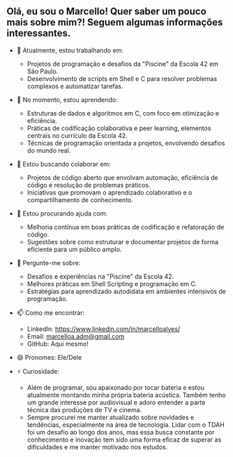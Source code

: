 ## Olá, eu sou o Marcello! Quer saber um pouco mais sobre mim?! Seguem algumas informações interessantes.

- 🔭 Atualmente, estou trabalhando em:
  - Projetos de programação e desafios da "Piscine" da Escola 42 em São Paulo.
  - Desenvolvimento de scripts em Shell e C para resolver problemas complexos e automatizar tarefas.

- 🌱 No momento, estou aprendendo:
  - Estruturas de dados e algoritmos em C, com foco em otimização e eficiência.
  - Práticas de codificação colaborativa e peer learning, elementos centrais no currículo da Escola 42.
  - Técnicas de programação orientada a projetos, envolvendo desafios do mundo real.

- 👯 Estou buscando colaborar em:
  - Projetos de código aberto que envolvam automação, eficiência de código e resolução de problemas práticos.
  - Iniciativas que promovam o aprendizado colaborativo e o compartilhamento de conhecimento.

- 🤔 Estou procurando ajuda com:
  - Melhoria contínua em boas práticas de codificação e refatoração de código.
  - Sugestões sobre como estruturar e documentar projetos de forma eficiente para um público amplo.

- 💬 Pergunte-me sobre:
  - Desafios e experiências na "Piscine" da Escola 42.
  - Melhores práticas em Shell Scripting e programação em C.
  - Estratégias para aprendizado autodidata em ambientes intensivos de programação.

- 📫 Como me encontrar:
  - LinkedIn: https://www.linkedin.com/in/marcelloalves/
  - Email: marcelloa.adm@gmail.com
  - GitHub: Aqui mesmo!

- 😄 Pronomes: Ele/Dele

- ⚡ Curiosidade:
  - Além de programar, sou apaixonado por tocar bateria e estou atualmente montando minha própria bateria acústica. Também tenho um grande interesse por audiovisual e adoro entender a parte técnica das produções de TV e cinema.
  - Sempre procurei me manter atualizado sobre novidades e tendências, especialmente na área de tecnologia. Lidar com o TDAH foi um desafio ao longo dos anos, mas essa busca constante por conhecimento e inovação tem sido uma forma eficaz de superar as dificuldades e me manter motivado nos estudos.
